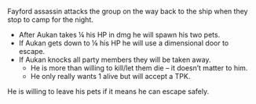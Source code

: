 Fayford assassin attacks the group on the way back to the ship when they stop to camp for the night.

- After Aukan takes ¼ his HP in dmg he will spawn his two pets.
- If Aukan gets down to ⅛ his HP he will use a dimensional door to escape.
- If Aukan knocks all party members they will be taken away.
	- He is more than willing to kill/let them die – it doesn’t matter to him.
	- He only really wants 1 alive but will accept a TPK.

He is willing to leave his pets if it means he can escape safely.